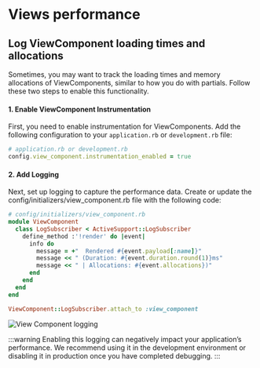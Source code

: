 # Views performance

## Log ViewComponent loading times and allocations

Sometimes, you may want to track the loading times and memory allocations of ViewComponents, similar to how you do with partials. Follow these two steps to enable this functionality.

#### 1. Enable ViewComponent Instrumentation

First, you need to enable instrumentation for ViewComponents. Add the following configuration to your `application.rb` or `development.rb` file:

```ruby
# application.rb or development.rb
config.view_component.instrumentation_enabled = true
```

#### 2. Add Logging

Next, set up logging to capture the performance data. Create or update the config/initializers/view_component.rb file with the following code:

```ruby
# config/initializers/view_component.rb
module ViewComponent
  class LogSubscriber < ActiveSupport::LogSubscriber
    define_method :'!render' do |event|
      info do
        message = +"  Rendered #{event.payload[:name]}"
        message << " (Duration: #{event.duration.round(1)}ms"
        message << " | Allocations: #{event.allocations})"
      end
    end
  end
end

ViewComponent::LogSubscriber.attach_to :view_component
```

<Image src="/assets/img/3_0/performance/views-performance/view-component-logs.png" size="2236x 462" alt="View Component logging" />

:::warning
Enabling this logging can negatively impact your application’s performance. We recommend using it in the development environment or disabling it in production once you have completed debugging.
:::

